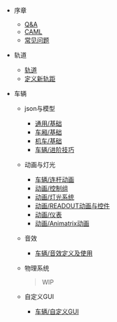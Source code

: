 - 序章
  - [Q&A](Main/Markdowns/QaA.md)
  - [CAML](Main/Markdowns/caml.md)
  - [常见问题](Main/Markdowns/Problems.md)

- 轨道
  * [轨道](Main/Markdowns/Track.md)
  * [定义新轨距](Main/Markdowns/Gauge.md)

- 车辆
  - json与模型
    * [通用/基础](Main/Markdowns/EntityRollingStockDefinition.md)
    * [车厢/基础](Main/Markdowns/Cars.md)
    * [机车/基础](Main/Markdowns/Locos.md)
    * [车辆/进阶技巧](Main/Markdowns/CarsAdvanced.md)
    
  - 动画与灯光
    * [车辆/连杆动画](Main/Markdowns/LocoValveGears.md)
    * [动画/控制组](Main/Markdowns/Groups.md)
    * [动画/灯光系统](Main/Markdowns/Lights.md)
    * [动画/READOUT动画与控件](Main/Markdowns/LocosControl.md)
    * [动画/仪表](Main/Markdowns/LocosGauges.md)
    * [动画/Animatrix动画](Main/Markdowns/Animatrix.md)
    
  - 音效
    * [车辆/音效定义及使用](Main/Markdowns/Sounds.md)
    
  - 物理系统
    >WIP
  - 自定义GUI
    * [车辆/自定义GUI](Main/Markdowns/CustomGUI.md)